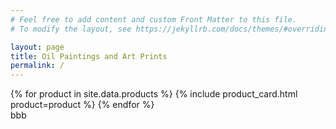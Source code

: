 ```yaml
---
# Feel free to add content and custom Front Matter to this file.
# To modify the layout, see https://jekyllrb.com/docs/themes/#overriding-theme-defaults

layout: page
title: Oil Paintings and Art Prints
permalink: /
---
```

<section class="product-list">
  {% for product in site.data.products %}
    {% include product_card.html product=product %}
  {% endfor %}
</section>

<script src="{{ '/assets/js/cart.js' | relative_url }}"></script>bbb